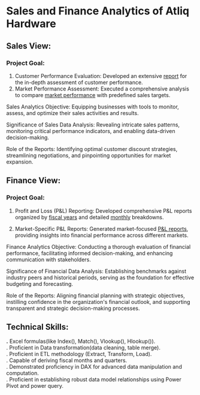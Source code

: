 # Sales and Finance Analytics of Atliq Hardware
## Sales View:
### Project Goal: 
1. Customer Performance Evaluation: Developed an extensive [report](https://github.com/Amit-20-gr/Sales-and-Finance-of-Atliq-Hardware/blob/main/Customer%20Performance%20Report.pdf) for the in-depth assessment of customer performance.
2. Market Performance Assessment: Executed a comprehensive analysis to compare [market performance](https://github.com/Amit-20-gr/Sales-and-Finance-of-Atliq-Hardware/blob/main/Market%20performance%20Vs%20Target%20Report.pdf) with predefined sales targets.

Sales Analytics Objective: Equipping businesses with tools to monitor, assess, and optimize their sales activities and results.

Significance of Sales Data Analysis: Revealing intricate sales patterns, monitoring critical performance indicators, and enabling data-driven decision-making.

Role of the Reports: Identifying optimal customer discount strategies, streamlining negotiations, and pinpointing opportunities for market expansion.
## Finance View:
### Project Goal:
1. Profit and Loss (P&L) Reporting: Developed comprehensive P&L reports organized by [fiscal years](https://github.com/Amit-20-gr/Sales-and-Finance-of-Atliq-Hardware/blob/main/P%26L%20by%20fiscal%20year.pdf) and detailed [monthly](https://github.com/Amit-20-gr/Sales-and-Finance-of-Atliq-Hardware/blob/main/P%26L%20Statement%20by%20Months.pdf) breakdowns.

2. Market-Specific P&L Reports: Generated market-focused [P&L reports](https://github.com/Amit-20-gr/Sales-and-Finance-of-Atliq-Hardware/blob/main/P%26L%20Statement%20by%20Markets.pdf), providing insights into financial performance across different markets.

Finance Analytics Objective: Conducting a thorough evaluation of financial performance, facilitating informed decision-making, and enhancing communication with stakeholders.

Significance of Financial Data Analysis: Establishing benchmarks against industry peers and historical periods, serving as the foundation for effective budgeting and forecasting.

Role of the Reports: Aligning financial planning with strategic objectives, instilling confidence in the organization's financial outlook, and supporting transparent and strategic decision-making processes.
## Technical Skills:
 **.** Excel formulas(like Index(), Match(), Vlookup(), Hlookup()).  
 . Proficient in Data transformation(data cleaning, table merge).  
 . Proficient in ETL methodology (Extract, Transform, Load).  
 . Capable of deriving fiscal months and quarters.  
 . Demonstrated proficiency in DAX for advanced data manipulation and computation.  
 . Proficient in establishing robust data model relationships using Power Pivot and power query.  
